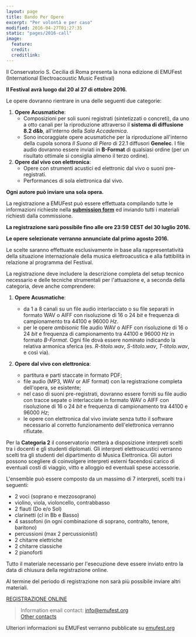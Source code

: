 ```yaml
---
layout: page
title: Bando Per Opere
excerpt: "Per volontà e per caso"
modified: 2016-04-27T01:27:35
static: "pages/2016-call"
image:
  feature:
  credit:
  creditlink:
---
```


Il Conservatorio S. Cecilia di Roma presenta la nona edizione di EMUFest    
(International Electroacoustic Music Festival)

**Il Festival avrà luogo dal 20 al 27 di ottobre 2016.**

Le opere dovranno rientrare in una delle seguenti due categorie:

 1. **Opere Acusmatiche**:
    - Composizioni per soli suoni registrati (sintetizzati o concreti), da uno a otto canali per la riproduzione attraverso il **sistema di diffusione 8.2 d&b**, all'interno della *Sala Accademica*.    
    - Sono incoraggiate opere acusmatiche per la riproduzione all'interno della cupola sonora *Il Suono di Piero* di 22.1 diffusori **Genelec**. I file audio dovranno essere inviati in **B-Format** di qualsiasi ordine (per un risultato ottimale si consiglia almeno il terzo ordine).
 2. **Opere dal vivo con elettronica**:   
    - Opere con strumenti acustici ed elettronic dal vivo o suoni pre-registrati.
    - Performances di sola elettronica dal vivo.

**Ogni autore può inviare una sola opera.**

La registrazione a EMUFest può essere effettuata compilando tutte le informazioni richieste nella **[submission form](http://emufest.org/semuform)** ed inviando tutti i materiali richiesti dalla commissione.

**La registrazione sarù possibile fino alle ore 23:59 CEST del 30 luglio 2016.**

**Le opere selezionate verranno annunciate dal primo agosto 2016.**

Le scelte saranno effettuate esclusivamente in base alla rappresentatività della situazione internazionale della musica elettroacustica e alla fattibilità in relazione al programma del Festival.

La registrazione deve includere la descrizione completa del setup tecnico necessario e delle tecniche strumentali per l'attuazione e, a seconda della categoria, deve anche comprendere:

 1. **Opere Acusmatiche**:
    - da 1 a 8 canali su un file audio interlacciato o su file separati in formato WAV o AIFF con risoluzione di 16 o 24 *bit* e frequenza di campionamento tra 44100 e 96000 *Hz*.
    - per le opere *ambisonic* file audio WAV o AIFF con risoluzione di 16 o 24 *bit* e frequenza di campionamento tra 44100 e 96000 *Hz* in formato *B-Format*. Ogni file dovà essere nominato indicando la relativa armonica sferica (es. *R-titolo.wav*, *S-titolo.wav*, *T-titolo.wav*, e così via).

 2. **Opere dal vivo con elettronica**:   
    - partitura e parti staccate in formato PDF;
    - file audio (MP3, WAV or AIF format) con la registrazione completa dell'opera, se esistente;
    - nel caso di suoni pre-registrati, dovranno essere forniti su file audio con tracce sepate o interlacciate in formato WAV o AIFF con risoluzione di 16 o 24 *bit* e frequenza di campionamento tra 44100 e 96000 *Hz*;
    - le opere con elettronica dal vivo inviate senza tutto il software necessario al corretto funzionamento dell'elettronica verranno rifiutate.

Per la **Categoria 2** il conservatorio metterà a disposizione interpreti scelti tra i docenti e gli studenti diplomati. Gli interpreti elettroacustici verranno scelti tra gli studenti del dipartimento di Musica Elettronica. Gli autori possono scegliere di coinvolgere interpreti esterni facendosi carico di eventuali costi di viaggio, vitto e alloggio ed eventuali spese accessorie.

L'ensemble può essere composto da un massimo di 7 interpreti, scelti tra i seguenti:

  - 2 voci (soprano e mezzosoprano)
  - violino, viola, violoncello, contrabbasso
  - 2 flauti (Do e/o Sol)
  - clarinetti (cl in Bb e Basso)
  - 4 sassofoni (in ogni combinazione di soprano, contralto, tenore, baritono)
  - percussioni (max 2 percussionisti)
  - 2 chitarre elettriche
  - 2 chitarre classiche
  - 2 pianoforti

Tutto il materiale necessario per l'esecuzione deve essere inviato entro la data di chiusura della registrazione online.

Al termine del periodo di registrazione non sarà più possibile inviare altri materiali.

<div markdown="0">
  <a href="http://emufest.org/semuform" class="mybtn">REGISTRAZIONE ONLINE</a>
</div>

> Information email contact: [info@emufest.org](info@emufest.org)   
> [Other contacts](http://www.emufest.org/about/#contacts)

Ulteriori informazioni su EMUFest verranno pubblicate su [emufest.org](http://www.emufest.org)
